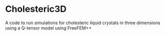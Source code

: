 # Cholesteric3D
A code to run simulations for cholesteric liquid crystals in three dimensions using a Q-tensor model using FreeFEM++
